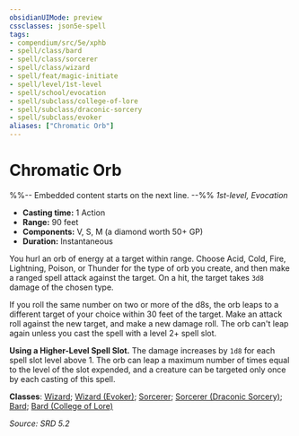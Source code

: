 ```yaml
---
obsidianUIMode: preview
cssclasses: json5e-spell
tags:
- compendium/src/5e/xphb
- spell/class/bard
- spell/class/sorcerer
- spell/class/wizard
- spell/feat/magic-initiate
- spell/level/1st-level
- spell/school/evocation
- spell/subclass/college-of-lore
- spell/subclass/draconic-sorcery
- spell/subclass/evoker
aliases: ["Chromatic Orb"]
---
```

# Chromatic Orb
%%-- Embedded content starts on the next line. --%%
*1st-level, Evocation*  

- **Casting time:** 1 Action
- **Range:** 90 feet
- **Components:** V, S, M (a diamond worth 50+ GP)
- **Duration:** Instantaneous

You hurl an orb of energy at a target within range. Choose Acid, Cold, Fire, Lightning, Poison, or Thunder for the type of orb you create, and then make a ranged spell attack against the target. On a hit, the target takes `3d8` damage of the chosen type.

If you roll the same number on two or more of the d8s, the orb leaps to a different target of your choice within 30 feet of the target. Make an attack roll against the new target, and make a new damage roll. The orb can't leap again unless you cast the spell with a level 2+ spell slot.

**Using a Higher-Level Spell Slot.** The damage increases by `1d8` for each spell slot level above 1. The orb can leap a maximum number of times equal to the level of the slot expended, and a creature can be targeted only once by each casting of this spell.

**Classes**: [Wizard](list-spells-classes-wizard.md); [Wizard (Evoker)](list-spells-classes-wizard-xphb-evoker-xphb.md "subclass=XPHB;class=XPHB"); [Sorcerer](list-spells-classes-sorcerer.md); [Sorcerer (Draconic Sorcery)](list-spells-classes-sorcerer-xphb-draconic-sorcery-xphb.md "subclass=XPHB;class=XPHB"); [Bard](list-spells-classes-bard.md); [Bard (College of Lore)](list-spells-classes-bard-xphb-college-of-lore-xphb.md "subclass=XPHB;class=XPHB")

*Source: SRD 5.2*